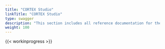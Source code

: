 ```yaml
---
title: "CORTEX Studio"
linkTitle: "CORTEX Studio"
type: swagger
description: "This section includes all reference documentation for the APIs exposed by {{% ctx %}} Studio."
weight: 100
---
```


{{< workinprogress >}}

